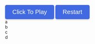 <!DOCTYPE html>
<html>
<head>
  <link rel="stylesheet" href="./geo/style.css" />
  <title>GeoGuesser</title>
  <style>
    body {
      background-image: url('geo/earth.png');
      background-repeat: no-repeat;
      background-size: cover;
    }

    .button-container {
      display: flex;
      justify-content: center;
      margin-bottom: 20px;
    }

    .button {
      justify-content: center;
      align-items: center;
      background-color: #4169E1;
      color: white;
      padding: 12px 24px;
      font-size: 20px;
      border: none;
      border-radius: 5px;
      cursor: pointer;
      box-shadow: 0 2px 4px rgba(0, 0, 0, 0.2);
      transition: background-color 0.3s ease;
    }

    .button:hover {
      background-color: #6495ED;
    }
    #text {
      color: #eb6b34;
    }
  </style>
</head>
<body>
  <div class="button-container">
    <button class="button" id="button" onclick="promptUsername()">Click To Play</button>
    <button class="button" onclick="reloadPage()">Restart</button>
  </div>
  <div class="container">
    <div class="board" id="board">
      <div class="cell3" id="a" onclick="button('a')">a</div>
      <div class="cell3" id="b" onclick="button('b')">b</div>
      <div class="cell3" id="c" onclick="button('c')">c</div>
      <div class="cell3" id="d" onclick="button('d')">d</div>
      <div class="cell3" id="e" onclick="pin()"></div> <!--smallest division-->
      <canvas class="cell3" id="bigmap"></canvas>
    </div>
    <div class="cell3" id="picture"></div>
    <div id="text"></div>
  </div>
</body>
<script>
  let avals = {
    "aa": [0,0],
    "ab": [702,0],
    "ac": [0,702],
    "ad": [702,702],
    "ba": [1404,0],
    "bb": [2106,0],
    "bc": [1404,702],
    "bd": [2106,702],
    "ca": [0,1404],
    "cb": [702,1404],
    "cc": [0,2106],
    "cd": [702,2106],
    "da": [1404,1404],
    "db": [2106,1404],
    "dc": [1404,2106],
    "dd": [2106,2106]
  };
  let places = [
    ["stoneranch", "dc", 502, 344],
    ["watertower", "ba", 456, 501],
    ["koala", "dd", 22, 456],
    ["dnhsparking", "da", 167, 293]
  ];
  let play = 0;
  let pid1 = ""; //first square pin id to zoom out
  let pid2 = ""; // smallest square pin id
  let locx = 0; // location x value
  let locy = 0; //location y value
  let locname = "";
  let letters = ["a", "b", "c", "d"];

  function promptUsername() {
    var username = prompt("Enter your username:");
    if (username !== null && username !== "") {
      // Username is not empty and has been entered
      // Store the username in a variable or perform any desired actions
      // For example, you can log the username to the console
      console.log("Username entered:", username);
    } else {
      // No username entered or canceled by the user
      // Handle this case as per your requirements
    }
    initialize(); // Call the initialize function to start the game
  }

  function promptUsername() {
    var username = prompt("Enter your username:");
    if (username !== null && username !== "") {
      // Username is not empty and has been entered
      // Store the username in a variable or perform any desired actions
      // For example, you can log the username to the console
      console.log("Username entered:", username);
    } else {
      // No username entered or canceled by the user
      // Handle this case as per your requirements
    }
    initialize(); // Call the initialize function to start the game
  }
  function initialize() {
    play = 1;
    let i = 0;
    while (i < 4) {
      let val = "url('geo/" + letters[i] + ".png')";
      document.getElementById(letters[i]).className = "cell1";
      document.getElementById(letters[i]).style.backgroundImage = val;
      i += 1;
    }
    //pick random place
    let j = Math.floor(Math.random() * places.length);
    locname = places[j][0];
    let lid = places[j][1];
    locx = places[j][2] + avals[lid][0];
    locy = places[j][3] + avals[lid][1];
    document.getElementById("picture").className = "cell4";
    document.getElementById("picture").style.backgroundImage = "url('geo/" + locname + ".png')";
    document.getElementById("button").remove();
    console.log(document.getElementById("picture").style.backgroundImage);
    console.log(locname);
    console.log(lid);
    console.log(locx);
    console.log(locy);
  }
  function button(id) {
    if (play == 0 || play == 2) {
      return;
    }
    let i = 0;
    let j = 0;
    if (document.getElementById("a").innerHTML.length == 1) {
      pid1 = document.getElementById(String(id)).innerHTML;
      console.log(pid1);
      while (i < 4) {
        document.getElementById(letters[i]).innerHTML = String(id) + letters[i];
        i += 1;
      }
      while (j < 4) {
        document.getElementById(letters[j]).style.backgroundImage = "url('geo/" + String(document.getElementById(letters[j]).innerHTML) + ".png')";
        console.log(document.getElementById(letters[j]).style.backgroundImage);
        j += 1;
      }
    } else {
      let x = document.getElementById(String(id)).innerHTML;
      pid2 = x; //pin id is set to smallest square division
      while (i < 4) {
        document.getElementById(letters[i]).className = "cell3";
        i += 1;
      }
      document.getElementById("e").className = "cell2";
      document.getElementById("e").style.backgroundImage = "url('geo/r" + x + ".png')";
    }
  }
  function pin() {
    var eCell = document.getElementById("e");
    eCell.addEventListener("click", end);
  }
  function end(event) {
    if (play == 0 || play == 2) {
      return;
    }
    play = 2;
    var eCell = document.getElementById("e");
    var eRect = eCell.getBoundingClientRect();
    var x = event.clientX - eRect.left;
    var y = event.clientY - eRect.top;
    let diffx = Math.abs(locx - (x + avals[pid2][0]));
    let diffy = Math.abs(locy - (y + avals[pid2][1]));
    let dist = Math.floor(Math.sqrt((diffx ** 2) + (diffy ** 2)) * 1.589);
    console.log("distance: " + String(dist) + " meters");
    document.getElementById("text").innerHTML = "You were " + String(dist) + " meters from the location";
    document.getElementById("e").className = "cell3";
    document.getElementById("bigmap").className = "cell2";
    document.getElementById("bigmap").style.backgroundImage = "url('geo/bigmap.png')";
    var c = document.getElementById("bigmap");
    var ctx = c.getContext("2d");
    ctx.beginPath();
    ctx.arc(x + avals[pid2][0], y + avals[pid2][1], 5, 0, 2 * Math.PI);
    ctx.fillStyle = "red";
    ctx.fill();
    ctx.lineWidth = 3;
    ctx.strokeStyle = "red";
    ctx.stroke();
  }
  function reloadPage() {
    location.reload();
  }
</script>

